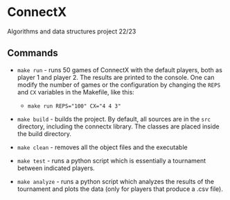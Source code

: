 # ConnectX

Algorithms and data structures project 22/23

## Commands

- `make run` - runs 50 games of ConnectX with the default players, both as player 1 and player 2. The results are printed to the console. One can modify the number of games or the configuration by changing the `REPS` and  `CX` variables in the Makefile, like this:
  - `make run REPS="100" CX="4 4 3"`  

- `make build` - builds the project. By default, all sources are in the `src` directory, including the connectx library. The classes are placed inside the build directory.
- `make clean` - removes all the object files and the executable
- `make test` - runs a python script which is essentially a tournament between indicated players.  
- `make analyze` - runs a python script which analyzes the results of the tournament and plots the data (only for players that produce a .csv file).  


